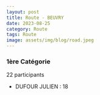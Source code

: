 ```yaml
---
layout: post
title: Route - BEUVRY
date: 2023-08-25
category: Route
tags: Route
image: assets/img/blog/road.jpeg
---
```


### 1ère Catégorie
22 participants
- DUFOUR JULIEN : 18
